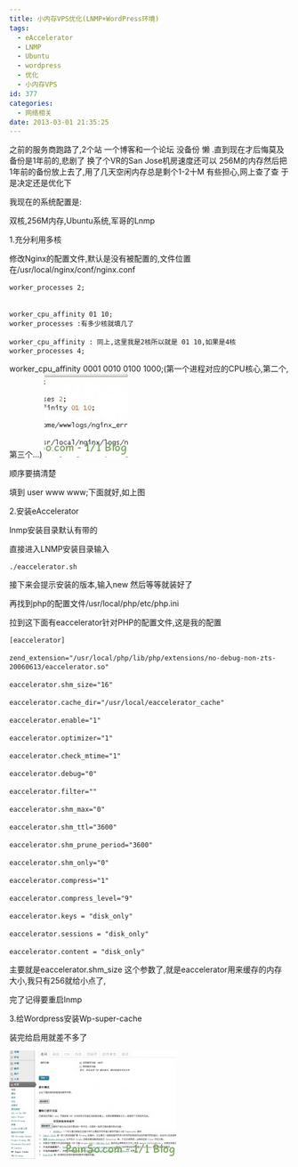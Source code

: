 ```yaml
---
title: 小内存VPS优化(LNMP+WordPress环境)
tags:
  - eAccelerator
  - LNMP
  - Ubuntu
  - wordpress
  - 优化
  - 小内存VPS
id: 377
categories:
  - 网络相关
date: 2013-03-01 21:35:25
---
```


之前的服务商跑路了,2个站 一个博客和一个论坛 没备份 懒 .直到现在才后悔莫及 备份是1年前的,悲剧了 换了个VR的San Jose机房速度还可以 256M的内存然后把1年前的备份放上去了,用了几天空闲内存总是剩个1-2十M 有些担心,网上查了查 于是决定还是优化下

我现在的系统配置是:

双核,256M内存,Ubuntu系统,军哥的Lnmp

1.充分利用多核

修改Nginx的配置文件,默认是没有被配置的,文件位置在/usr/local/nginx/conf/nginx.conf
```
worker_processes 2;


worker_cpu_affinity 01 10;
worker_processes :有多少核就填几了

worker_cpu_affinity : 同上,这里我是2核所以就是 01 10,如果是4核
worker_processes 4;
```

worker_cpu_affinity 0001 0010 0100 1000;(第一个进程对应的CPU核心,第二个,第三个...)
[![nginx](/images/2013/03/nginx-150x150.jpg)](/images/2013/03/nginx.jpg)

顺序要搞清楚[
](/images/2013/03/nginx.jpg)

填到 user www www;下面就好,如上图

2.安装eAccelerator

lnmp安装目录默认有带的

直接进入LNMP安装目录输入
```
./eaccelerator.sh
```
接下来会提示安装的版本,输入new 然后等等就装好了

再找到php的配置文件/usr/local/php/etc/php.ini

拉到这下面有eaccelerator针对PHP的配置文件,这是我的配置
```
[eaccelerator]

zend_extension="/usr/local/php/lib/php/extensions/no-debug-non-zts-20060613/eaccelerator.so"

eaccelerator.shm_size="16"

eaccelerator.cache_dir="/usr/local/eaccelerator_cache"

eaccelerator.enable="1"

eaccelerator.optimizer="1"

eaccelerator.check_mtime="1"

eaccelerator.debug="0"

eaccelerator.filter=""

eaccelerator.shm_max="0"

eaccelerator.shm_ttl="3600"

eaccelerator.shm_prune_period="3600"

eaccelerator.shm_only="0"

eaccelerator.compress="1"

eaccelerator.compress_level="9"

eaccelerator.keys = "disk_only"

eaccelerator.sessions = "disk_only"

eaccelerator.content = "disk_only"
```
主要就是eaccelerator.shm_size 这个参数了,就是eaccelerator用来缓存的内存大小,我只有256就给小点了,

完了记得要重启lnmp

3.给Wordpress安装Wp-super-cache

装完给启用就差不多了

[![Wp-super-cache](/images/2013/03/Wp-super-cache-300x195.jpg)](/images/2013/03/Wp-super-cache.jpg)